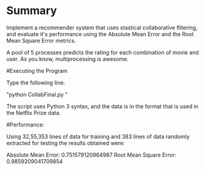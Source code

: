 # Summary

Implement a recommender system that uses stastical collaborative filtering, and evaluate it's performance using the Absolute Mean Error and the Root Mean Square Error metrics.

A pool of 5 processes predicts the rating for each combination of movie and user. As you know, multiprocessing is awesome.

#Executing the Program

Type the following line:

"python CollabFinal.py <name of file with training data> <name of file with test data>"

The script uses Python 3 syntax, and the data is in the format that is used in the Netflix Prize data.

#Performance:

Using 32,55,353 lines of data for training and 383 lines of data randomly extracted for testing the results obtained were:  

Absolute Mean Error: 0.751579120964987
Root Mean Square Error: 0.9859209041709854


